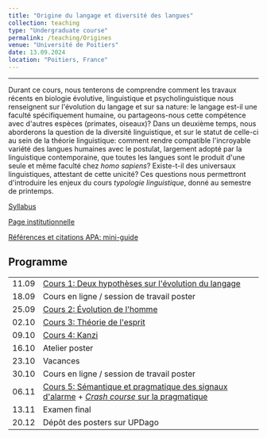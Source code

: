 ```yaml
---
title: "Origine du langage et diversité des langues"
collection: teaching
type: "Undergraduate course"
permalink: /teaching/Origines
venue: "Université de Poitiers"
date: 13.09.2024
location: "Poitiers, France"
---
```

---

Durant ce cours, nous tenterons de comprendre comment les travaux récents en biologie évolutive, linguistique et psycholinguistique nous renseignent sur l'évolution du langage et sur sa nature: le langage est-il une faculté spécifiquement humaine, ou partageons-nous cette compétence avec d'autres espèces (primates, oiseaux)? Dans un deuxième temps, nous aborderons la question de la diversité linguistique, et sur le statut de celle-ci au sein de la théorie linguistique: comment rendre compatible l'incroyable variété des langues humaines avec le postulat, largement adopté par la linguistique contemporaine, que toutes les langues sont le produit d'une seule et même faculté chez *homo sapiens*? Existe-t-il des universaux linguistiques, attestant de cette unicité? Ces questions nous permettront d'introduire les enjeux du cours *typologie linguistique*, donné au semestre de printemps.

[Syllabus](./origines/Syllabus_Origines.pdf)

[Page institutionnelle](https://updago.univ-poitiers.fr/course/view.php?id=5743#section-0)

[Références et citations APA: mini-guide](../APA.pdf)



## Programme

|   |                  |
|---|------------------|
| 11.09 | [Cours 1: Deux hypothèses sur l'évolution du langage](./origines/Poitiers_Origines_Cours1.pdf)      |
| 18.09 | Cours en ligne / session de travail poster |
| 25.09 | [Cours 2: Évolution de l'homme](./origines/Poitiers_Origines_Cours2.pdf)      |
| 02.10 | [Cours 3: Théorie de l'esprit](./origines/Poitiers_Origines_Cours3.pdf)      |
| 09.10 | [Cours 4: Kanzi](./origines/Poitiers_Origines_Cours4.pdf)      |
| 16.10 | Atelier poster |
| 23.10 | Vacances     |
| 30.10 | Cours en ligne / session de travail poster |
| 06.11 | [Cours 5: Sémantique et pragmatique des signaux d'alarme](./origines/Cours_5_Signaux.pdf) + [*Crash course* sur la pragmatique](./origines/Pragmatique.pdf)|
| 13.11 | Examen final |
| 20.12 | Dépôt des posters sur UPDago |









